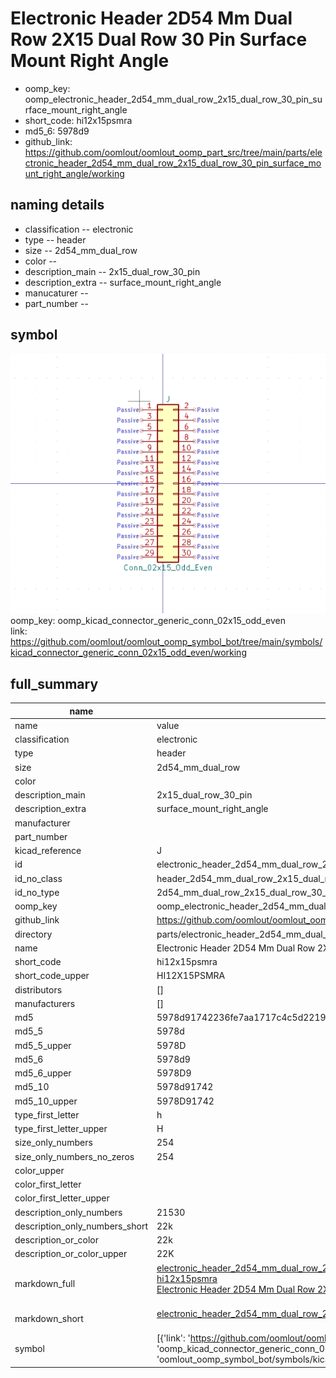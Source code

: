 # Electronic Header 2D54 Mm Dual Row 2X15 Dual Row 30 Pin Surface Mount Right Angle

  
* oomp_key: oomp_electronic_header_2d54_mm_dual_row_2x15_dual_row_30_pin_surface_mount_right_angle 
* short_code: hi12x15psmra
* md5_6: 5978d9  
* github_link: https://github.com/oomlout/oomlout_oomp_part_src/tree/main/parts/electronic_header_2d54_mm_dual_row_2x15_dual_row_30_pin_surface_mount_right_angle/working  
## naming details
* classification -- electronic
* type -- header
* size -- 2d54_mm_dual_row
* color -- 
* description_main -- 2x15_dual_row_30_pin
* description_extra -- surface_mount_right_angle
* manucaturer -- 
* part_number -- 



## symbol

![](symbol/0/working/working_600.png)  
oomp_key: oomp_kicad_connector_generic_conn_02x15_odd_even  
link: https://github.com/oomlout/oomlout_oomp_symbol_bot/tree/main/symbols/kicad_connector_generic_conn_02x15_odd_even/working  


## full_summary
| name | value | 
| --- | --- | 
| name | value | 
| classification | electronic | 
| type | header | 
| size | 2d54_mm_dual_row | 
| color |  | 
| description_main | 2x15_dual_row_30_pin | 
| description_extra | surface_mount_right_angle | 
| manufacturer |  | 
| part_number |  | 
| kicad_reference | J | 
| id | electronic_header_2d54_mm_dual_row_2x15_dual_row_30_pin_surface_mount_right_angle | 
| id_no_class | header_2d54_mm_dual_row_2x15_dual_row_30_pin_surface_mount_right_angle | 
| id_no_type | 2d54_mm_dual_row_2x15_dual_row_30_pin_surface_mount_right_angle | 
| oomp_key | oomp_electronic_header_2d54_mm_dual_row_2x15_dual_row_30_pin_surface_mount_right_angle | 
| github_link | https://github.com/oomlout/oomlout_oomp_part_src/tree/main/parts/electronic_header_2d54_mm_dual_row_2x15_dual_row_30_pin_surface_mount_right_angle/working | 
| directory | parts/electronic_header_2d54_mm_dual_row_2x15_dual_row_30_pin_surface_mount_right_angle | 
| name | Electronic Header 2D54 Mm Dual Row 2X15 Dual Row 30 Pin Surface Mount Right Angle | 
| short_code | hi12x15psmra | 
| short_code_upper | HI12X15PSMRA | 
| distributors | [] | 
| manufacturers | [] | 
| md5 | 5978d91742236fe7aa1717c4c5d22194 | 
| md5_5 | 5978d | 
| md5_5_upper | 5978D | 
| md5_6 | 5978d9 | 
| md5_6_upper | 5978D9 | 
| md5_10 | 5978d91742 | 
| md5_10_upper | 5978D91742 | 
| type_first_letter | h | 
| type_first_letter_upper | H | 
| size_only_numbers | 254 | 
| size_only_numbers_no_zeros | 254 | 
| color_upper |  | 
| color_first_letter |  | 
| color_first_letter_upper |  | 
| description_only_numbers | 21530 | 
| description_only_numbers_short | 22k | 
| description_or_color | 22k | 
| description_or_color_upper | 22K | 
| markdown_full | [electronic_header_2d54_mm_dual_row_2x15_dual_row_30_pin_surface_mount_right_angle](https://github.com/oomlout/oomlout_oomp_part_src/tree/main/parts/electronic_header_2d54_mm_dual_row_2x15_dual_row_30_pin_surface_mount_right_angle/working)<br>[hi12x15psmra](https://github.com/oomlout/oomlout_oomp_part_src/tree/main/parts/electronic_header_2d54_mm_dual_row_2x15_dual_row_30_pin_surface_mount_right_angle/working)<br>[Electronic Header 2D54 Mm Dual Row 2X15 Dual Row 30 Pin Surface Mount Right Angle](https://github.com/oomlout/oomlout_oomp_part_src/tree/main/parts/electronic_header_2d54_mm_dual_row_2x15_dual_row_30_pin_surface_mount_right_angle/working)<br><br> | 
| markdown_short | [electronic_header_2d54_mm_dual_row_2x15_dual_row_30_pin_surface_mount_right_angle](https://github.com/oomlout/oomlout_oomp_part_src/tree/main/parts/electronic_header_2d54_mm_dual_row_2x15_dual_row_30_pin_surface_mount_right_angle/working)<br><br> | 
| symbol | [{'link': 'https://github.com/oomlout/oomlout_oomp_symbol_bot/tree/main/symbols/kicad_connector_generic_conn_02x15_odd_even', 'oomp_key': 'oomp_kicad_connector_generic_conn_02x15_odd_even', 'directory': 'oomlout_oomp_symbol_bot/symbols/kicad_connector_generic_conn_02x15_odd_even//working/working.kicad_sym'}] | 

